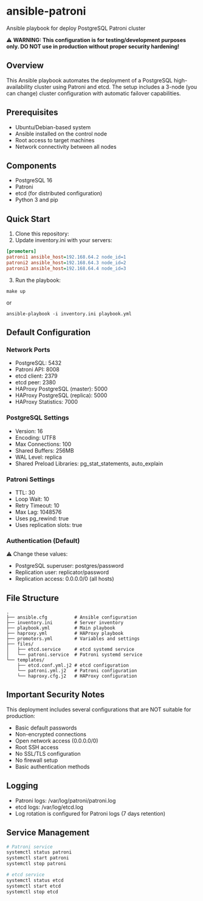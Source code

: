 # ansible-patroni
Ansible playbook for deploy PostgreSQL Patroni cluster

⚠️ **WARNING: This configuration is for testing/development purposes only. DO NOT use in production without proper security hardening!**

## Overview
This Ansible playbook automates the deployment of a PostgreSQL high-availability cluster using Patroni and etcd. The setup includes a 3-node (you can change) cluster configuration with automatic failover capabilities.

## Prerequisites
- Ubuntu/Debian-based system
- Ansible installed on the control node
- Root access to target machines
- Network connectivity between all nodes

## Components
- PostgreSQL 16
- Patroni
- etcd (for distributed configuration)
- Python 3 and pip

## Quick Start
1. Clone this repository:
2. Update inventory.ini with your servers:
```ini
[promoters]
patroni1 ansible_host=192.168.64.2 node_id=1
patroni2 ansible_host=192.168.64.3 node_id=2
patroni3 ansible_host=192.168.64.4 node_id=3 
```
3. Run the playbook:
```shell
make up
```
or
```shell
ansible-playbook -i inventory.ini playbook.yml
```

## Default Configuration

### Network Ports
- PostgreSQL: 5432
- Patroni API: 8008
- etcd client: 2379
- etcd peer: 2380
- HAProxy PostgreSQL (master): 5000
- HAProxy PostgreSQL (replica): 5000
- HAProxy Statistics: 7000

### PostgreSQL Settings
- Version: 16
- Encoding: UTF8
- Max Connections: 100
- Shared Buffers: 256MB
- WAL Level: replica
- Shared Preload Libraries: pg_stat_statements, auto_explain

### Patroni Settings
- TTL: 30
- Loop Wait: 10
- Retry Timeout: 10
- Max Lag: 1048576
- Uses pg_rewind: true
- Uses replication slots: true

### Authentication (Default)
⚠️ Change these values:
- PostgreSQL superuser: postgres/password
- Replication user: replicator/password
- Replication access: 0.0.0.0/0 (all hosts)

## File Structure
``` 
.
├── ansible.cfg          # Ansible configuration
├── inventory.ini        # Server inventory
├── playbook.yml         # Main playbook
├── haproxy.yml          # HAProxy playbook
├── promoters.yml        # Variables and settings
├── files/
│   ├── etcd.service     # etcd systemd service
│   └── patroni.service  # Patroni systemd service
└── templates/
    ├── etcd.conf.yml.j2 # etcd configuration
    └── patroni.yml.j2   # Patroni configuration
    └── haproxy.cfg.j2   # HAProxy configuration
```

## Important Security Notes
This deployment includes several configurations that are NOT suitable for production:
- Basic default passwords
- Non-encrypted connections
- Open network access (0.0.0.0/0)
- Root SSH access
- No SSL/TLS configuration
- No firewall setup
- Basic authentication methods

## Logging
- Patroni logs: /var/log/patroni/patroni.log
- etcd logs: /var/log/etcd.log
- Log rotation is configured for Patroni logs (7 days retention)

## Service Management
``` bash
# Patroni service
systemctl status patroni
systemctl start patroni
systemctl stop patroni

# etcd service
systemctl status etcd
systemctl start etcd
systemctl stop etcd
```
